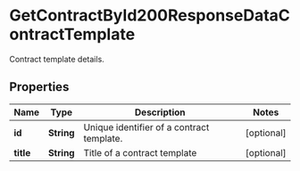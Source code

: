 

# GetContractById200ResponseDataContractTemplate

Contract template details.

## Properties

| Name | Type | Description | Notes |
|------------ | ------------- | ------------- | -------------|
|**id** | **String** | Unique identifier of a contract template. |  [optional] |
|**title** | **String** | Title of a contract template |  [optional] |



